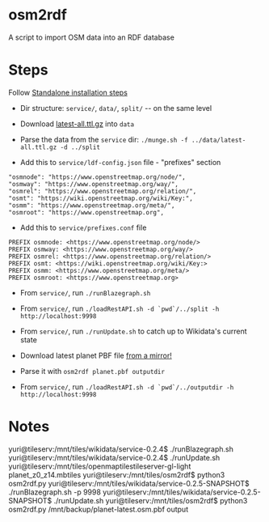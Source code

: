 # osm2rdf
A script to import OSM data into an RDF database

# Steps
Follow [Standalone installation steps](https://www.mediawiki.org/wiki/Wikidata_query_service/User_Manual#Standalone_service)
* Dir structure: `service/`, `data/`, `split/` -- on the same level
* Download [latest-all.ttl.gz](https://dumps.wikimedia.org/wikidatawiki/entities/) into `data`
* Parse the data from the `service` dir:  `./munge.sh -f ../data/latest-all.ttl.gz -d ../split`

* Add this to `service/ldf-config.json` file - "prefixes" section
```
"osmnode": "https://www.openstreetmap.org/node/",
"osmway": "https://www.openstreetmap.org/way/",
"osmrel": "https://www.openstreetmap.org/relation/",
"osmt": "https://wiki.openstreetmap.org/wiki/Key:",
"osmm": "https://www.openstreetmap.org/meta/",
"osmroot": "https://www.openstreetmap.org",
```

* Add this to `service/prefixes.conf` file
```
PREFIX osmnode: <https://www.openstreetmap.org/node/>
PREFIX osmway: <https://www.openstreetmap.org/way/>
PREFIX osmrel: <https://www.openstreetmap.org/relation/>
PREFIX osmt: <https://wiki.openstreetmap.org/wiki/Key:>
PREFIX osmm: <https://www.openstreetmap.org/meta/>
PREFIX osmroot: <https://www.openstreetmap.org>
```

* From `service/`, run `./runBlazegraph.sh`
* From `service/`, run ```./loadRestAPI.sh -d `pwd`/../split -h http://localhost:9998```
* From `service/`, run `./runUpdate.sh` to catch up to Wikidata's current state

* Download latest planet PBF file [from a mirror!](https://wiki.openstreetmap.org/wiki/Planet.osm)
* Parse it with `osm2rdf planet.pbf outputdir`
* From `service/`, run ```./loadRestAPI.sh -d `pwd`/../outputdir -h http://localhost:9998```


# Notes
yuri@tileserv:/mnt/tiles/wikidata/service-0.2.4$ ./runBlazegraph.sh
yuri@tileserv:/mnt/tiles/wikidata/service-0.2.4$ ./runUpdate.sh
yuri@tileserv:/mnt/tiles/openmaptilestileserver-gl-light planet_z0_z14.mbtiles
yuri@tileserv:/mnt/tiles/osm2rdf$ python3 osm2rdf.py
yuri@tileserv:/mnt/tiles/wikidata/service-0.2.5-SNAPSHOT$ ./runBlazegraph.sh -p 9998
yuri@tileserv:/mnt/tiles/wikidata/service-0.2.5-SNAPSHOT$ ./runUpdate.sh
yuri@tileserv:/mnt/tiles/osm2rdf$ python3 osm2rdf.py /mnt/backup/planet-latest.osm.pbf  output
